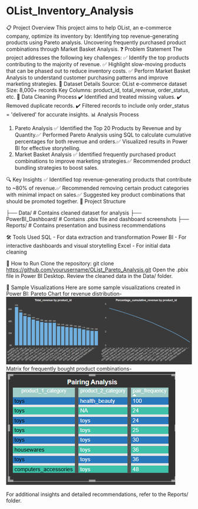 # OList_Inventory_Analysis
📋 Project Overview
 This project aims to help OList, an e-commerce company, optimize its inventory by:
  Identifying top revenue-generating products using Pareto analysis.
   Uncovering frequently purchased product combinations through Market Basket Analysis.
❓ Problem Statement
  The project addresses the following key challenges:
  ✅ Identify the top products contributing to the majority of revenue.
  ✅ Highlight slow-moving products that can be phased out to reduce inventory costs.
  ✅ Perform Market Basket Analysis to understand customer purchasing patterns and improve marketing strategies.
📂 Dataset Details
Source: OList e-commerce dataset
Size: 8,000+ records
Key Columns: product_id, total_revenue, order_status, etc.
🧹 Data Cleaning Process
  ✔️ Identified and treated missing values.
  ✔️ Removed duplicate records.
  ✔️ Filtered records to include only order_status = 'delivered' for accurate insights.
📊 Analysis Process
1. Pareto Analysis
✅ Identified the Top 20 Products by Revenue and by Quantity.✅ Performed Pareto Analysis using SQL to calculate cumulative percentages for both revenue and orders.✅ Visualized results in Power BI for effective storytelling.
2. Market Basket Analysis
✅ Identified frequently purchased product combinations to improve marketing strategies.✅ Recommended product bundling strategies to boost sales.

🔍 Key Insights
✅ Identified top revenue-generating products that contribute to ~80% of revenue.✅ Recommended removing certain product categories with minimal impact on sales.✅ Suggested key product combinations that should be promoted together.
📂 Project Structure

├── Data/               # Contains cleaned dataset for analysis
├── PowerBI_Dashboard/  # Contains .pbix file and dashboard screenshots
├── Reports/            # Contains presentation and business recommendations

🛠️ Tools Used
 SQL - For data extraction and transformation
 Power BI - For interactive dashboards and visual storytelling
 Excel - For initial data cleaning
 
🚀 How to Run
 Clone the repository:
 git clone https://github.com/yourusername/OList_Pareto_Analysis.git
 Open the .pbix file in Power BI Desktop.
 Review the cleaned data in the Data/ folder.
 
📸 Sample Visualizations
Here are some sample visualizations created in Power BI:
Pareto Chart for revenue distribution- ![Pareto Analysis](Pareto%20analysis.png)
Matrix for frequently bought product combinations-  ![Market Basket Analysis](Market%20basket%20analysis.png)


For additional insights and detailed recommendations, refer to the Reports/ folder.

